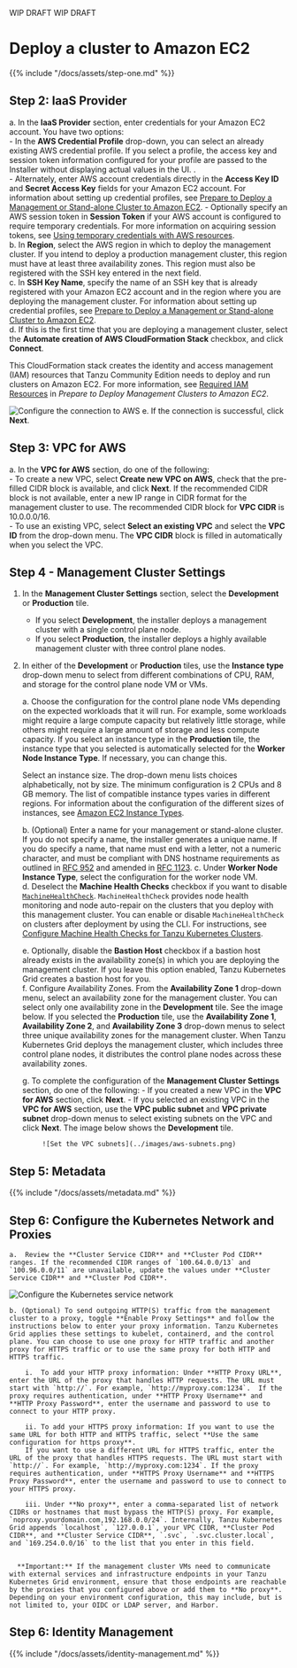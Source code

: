 WIP DRAFT WIP DRAFT

# Deploy a cluster to Amazon EC2

{{% include "/docs/assets/step-one.md" %}}

## Step 2: IaaS Provider

a. In the **IaaS Provider** section, enter credentials for your Amazon EC2 account. You have two options:  
    - In the **AWS Credential Profile** drop-down, you can select an already existing AWS credential profile. If you select a profile, the access key and session token information configured for your profile are passed to the Installer without displaying actual values in the UI. .  
    - Alternately, enter AWS account credentials directly in the **Access Key ID** and **Secret Access Key** fields for your Amazon EC2 account. For information about setting up credential profiles, see [Prepare to Deploy a Management or Stand-alone Cluster to Amazon EC2](aws.md#profiles).
    - Optionally specify an AWS session token in **Session Token** if your AWS account is configured to require temporary credentials. For more information on acquiring session tokens, see [Using temporary credentials with AWS resources](https://docs.aws.amazon.com/IAM/latest/UserGuide/id_credentials_temp_use-resources.html).  
b. In **Region**, select the AWS region in which to deploy the management cluster. If you intend to deploy a        production management cluster, this region must have at least three availability zones. This region must also be registered with the SSH key entered in the next field.  
c. In **SSH Key Name**, specify the name of an SSH key that is already registered with your Amazon EC2 account and in the region where you are deploying the management cluster. For information about setting up credential profiles, see [Prepare to Deploy a Management or Stand-alone Cluster to Amazon EC2](aws.md#profiles).  
d. If this is the first time that you are deploying a management cluster, select the **Automate creation of AWS CloudFormation Stack** checkbox, and click **Connect**.  

   This CloudFormation stack creates the identity and access management (IAM) resources that Tanzu Community Edition needs to deploy and run clusters on Amazon EC2. For more information, see [Required IAM Resources](aws.md#iam-permissions) in _Prepare to Deploy Management Clusters to Amazon EC2_.

<!--   **IMPORTANT:** The **Automate creation of AWS CloudFormation Stack** checkbox replaces the `clusterawsadm` command line utility that existed in Tanzu Kubernetes Grid v1.1.x and earlier. For existing management and Tanzu Kubernetes clusters initially deployed with v1.1.x or earlier, continue to use the CloudFormation stack that was created by running the `clusterawsadm alpha bootstrap create-stack` command.-->

   ![Configure the connection to AWS](../images/connect-to-aws.png)
e. If the connection is successful, click **Next**.

## Step 3: VPC for AWS
a. In the **VPC for AWS** section, do one of the following:  
    - To create a new VPC, select **Create new VPC on AWS**, check that the pre-filled CIDR block is available, and click **Next**. If the recommended CIDR block is not available, enter a new IP range in CIDR format for the management cluster to use. The recommended CIDR block for **VPC CIDR** is 10.0.0.0/16.  
    - To use an existing VPC, select **Select an existing VPC** and select the **VPC ID** from the drop-down menu. The **VPC CIDR** block is filled in automatically when you select the VPC.

<!--![Create a new VPC](../images/aws-new-vpc.png)
![Use and existing VPC](../images/aws-existing-vpc.png)-->

## Step 4 - Management Cluster Settings

1. In the **Management Cluster Settings** section, select the **Development** or **Production** tile.

   - If you select **Development**, the installer deploys a management cluster with a single control plane node.
   - If you select **Production**, the installer deploys a highly available management cluster with three control plane nodes.

1. In either of the **Development** or **Production** tiles, use the **Instance type** drop-down menu to select from different combinations of CPU, RAM, and storage for the control plane node VM or VMs.

    a. Choose the configuration for the control plane node VMs depending on the expected workloads that it will run. For example, some workloads might require a large compute capacity but relatively little storage, while others might require a large amount of storage and less compute capacity. If you select an instance type in the **Production** tile, the instance type that you selected is automatically selected for the **Worker Node Instance Type**. If necessary, you can change this.
    <!--If you plan on registering the management cluster with Tanzu Mission Control, ensure that your Tanzu Kubernetes clusters meet the requirements listed in [Requirements for Registering a Tanzu Kubernetes Cluster with Tanzu Mission Control](https://docs.vmware.com/en/VMware-Tanzu-Mission-Control/services/tanzumc-concepts/GUID-3AE5F733-7FA7-4B34-8935-C25D41D15EF9.html) in the Tanzu Mission Control documentation.
    - **vSphere**: Select a size from the predefined CPU, memory, and storage configurations. The minimum configuration is 2 CPUs and 4 GB memory. -->
    Select an instance size. The drop-down menu lists choices alphabetically, not by size. The minimum configuration is 2 CPUs and 8 GB memory. The list of compatible instance types varies in different regions. For information about the configuration of the different sizes of instances, see [Amazon EC2 Instance Types](https://aws.amazon.com/ec2/instance-types/).
    <!--![Select the control plane node configuration](../images/configure-control-plane.png)-->
    b. (Optional) Enter a name for your management or stand-alone cluster. If you do not specify a name, the installer generates a unique name. If you do specify a name, that name must end with a letter, not a numeric character, and must be compliant with DNS hostname requirements as outlined in [RFC 952](https://tools.ietf.org/html/rfc952) and amended in [RFC 1123](https://tools.ietf.org/html/rfc1123).
    c. Under **Worker Node Instance Type**, select the configuration for the worker node VM.  
    d. Deselect the **Machine Health Checks** checkbox if you want to
    disable [`MachineHealthCheck`](https://cluster-api.sigs.k8s.io/developer/architecture/controllers/machine-health-check.html#machinehealthcheck). `MachineHealthCheck` provides node health monitoring and node auto-repair on the clusters that you deploy with this management cluster. You can enable or disable `MachineHealthCheck` on clusters after deployment by using the CLI. For instructions, see [Configure Machine Health Checks for Tanzu Kubernetes Clusters](../cluster-lifecycle/configure-health-checks.md).  
    <!--1. **(vSphere Only)** Under **Control Plane Endpoint**, enter a static virtual IP address or FQDN for API requests to the management cluster.

    Ensure that this IP address is not in your DHCP range, but is in the same subnet as the DHCP range. If you mapped an FQDN to the VIP address, you can specify the FQDN instead of the VIP address. For more information, see [Static VIPs and Load Balancers for vSphere](vsphere.md#load-balancer).

    ![Select the cluster configuration](../images/configure-cluster.png)-->
    e. Optionally, disable the **Bastion Host** checkbox if a bastion host already exists in the availability zone(s) in which you are deploying the management cluster.  If you leave this option enabled, Tanzu Kubernetes Grid creates a bastion host for you.  
    f. Configure Availability Zones. From the **Availability Zone 1** drop-down menu, select an availability zone for the management cluster. You can select only one availability zone in the **Development** tile. See the image below. If you selected the **Production** tile, use the **Availability Zone 1**, **Availability Zone 2**, and **Availability Zone 3** drop-down menus to select three unique availability zones for the management cluster. When Tanzu Kubernetes Grid deploys the management cluster, which includes three control plane nodes, it distributes the control plane nodes across these availability zones.  

    <!--![Configure the cluster](../images/aws-az.png)-->        

        
    g. To complete the configuration of the **Management Cluster Settings** section, do one of the following:
            - If you created a new VPC in the **VPC for AWS** section, click **Next**.
            - If you selected an existing VPC in the **VPC for AWS** section, use the **VPC public subnet** and **VPC private subnet** drop-down menus to select existing subnets on the VPC and click **Next**. The image below shows the **Development** tile.

            ![Set the VPC subnets](../images/aws-subnets.png)

## Step 5: Metadata
{{% include "/docs/assets/metadata.md" %}}


## Step 6: Configure the Kubernetes Network and Proxies
<!-- note to self: right now I can't figure a good way to turn this into an include that could be reused across amazon and vsphere as there is too much mixed up information about both in it, so it will be added manually to each and cleaned up appropriately - so this will need to be copied into both vsphere and amazon topics-->

    a.  Review the **Cluster Service CIDR** and **Cluster Pod CIDR** ranges. If the recommended CIDR ranges of `100.64.0.0/13` and `100.96.0.0/11` are unavailable, update the values under **Cluster Service CIDR** and **Cluster Pod CIDR**.  

   ![Configure the Kubernetes service network](../images/install-v-6k8snet.png)

    b. (Optional) To send outgoing HTTP(S) traffic from the management cluster to a proxy, toggle **Enable Proxy Settings** and follow the instructions below to enter your proxy information. Tanzu Kubernetes Grid applies these settings to kubelet, containerd, and the control plane. You can choose to use one proxy for HTTP traffic and another proxy for HTTPS traffic or to use the same proxy for both HTTP and HTTPS traffic.  

        i.  To add your HTTP proxy information: Under **HTTP Proxy URL**, enter the URL of the proxy that handles HTTP requests. The URL must start with `http://`. For example, `http://myproxy.com:1234`.  If the proxy requires authentication, under **HTTP Proxy Username** and **HTTP Proxy Password**, enter the username and password to use to connect to your HTTP proxy.

        ii. To add your HTTPS proxy information: If you want to use the same URL for both HTTP and HTTPS traffic, select **Use the same configuration for https proxy**. 
        If you want to use a different URL for HTTPS traffic, enter the URL of the proxy that handles HTTPS requests. The URL must start with `http://`. For example, `http://myproxy.com:1234`. If the proxy requires authentication, under **HTTPS Proxy Username** and **HTTPS Proxy Password**, enter the username and password to use to connect to your HTTPS proxy.

        iii. Under **No proxy**, enter a comma-separated list of network CIDRs or hostnames that must bypass the HTTP(S) proxy. For example, `noproxy.yourdomain.com,192.168.0.0/24`. Internally, Tanzu Kubernetes Grid appends `localhost`, `127.0.0.1`, your VPC CIDR, **Cluster Pod CIDR**, and **Cluster Service CIDR**, `.svc`, `.svc.cluster.local`, and `169.254.0.0/16` to the list that you enter in this field.
      

      **Important:** If the management cluster VMs need to communicate with external services and infrastructure endpoints in your Tanzu Kubernetes Grid environment, ensure that those endpoints are reachable by the proxies that you configured above or add them to **No proxy**. Depending on your environment configuration, this may include, but is not limited to, your OIDC or LDAP server, and Harbor.

## Step 6: Identity Management
{{% include "/docs/assets/identity-management.md" %}}


